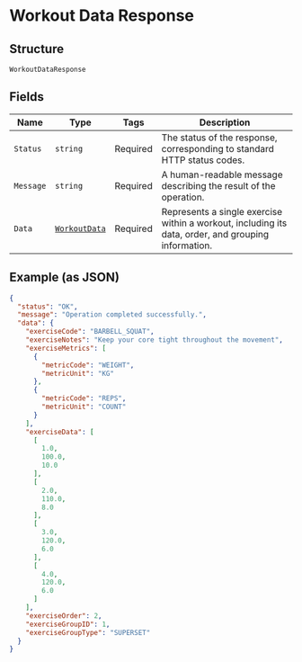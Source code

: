 
# Workout Data Response

## Structure

`WorkoutDataResponse`

## Fields

| Name | Type | Tags | Description |
|  --- | --- | --- | --- |
| `Status` | `string` | Required | The status of the response, corresponding to standard HTTP status codes. |
| `Message` | `string` | Required | A human-readable message describing the result of the operation. |
| `Data` | [`WorkoutData`](../../doc/models/workout-data.md) | Required | Represents a single exercise within a workout, including its data, order, and grouping information. |

## Example (as JSON)

```json
{
  "status": "OK",
  "message": "Operation completed successfully.",
  "data": {
    "exerciseCode": "BARBELL_SQUAT",
    "exerciseNotes": "Keep your core tight throughout the movement",
    "exerciseMetrics": [
      {
        "metricCode": "WEIGHT",
        "metricUnit": "KG"
      },
      {
        "metricCode": "REPS",
        "metricUnit": "COUNT"
      }
    ],
    "exerciseData": [
      [
        1.0,
        100.0,
        10.0
      ],
      [
        2.0,
        110.0,
        8.0
      ],
      [
        3.0,
        120.0,
        6.0
      ],
      [
        4.0,
        120.0,
        6.0
      ]
    ],
    "exerciseOrder": 2,
    "exerciseGroupID": 1,
    "exerciseGroupType": "SUPERSET"
  }
}
```

